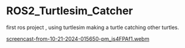# ROS2_Turtlesim_Catcher
first ros project , using turtlesim making a turtle catching other turtles.







[screencast-from-10-21-2024-015650-pm_is4FPAf1.webm](https://github.com/user-attachments/assets/6662a979-070e-4a3b-acfe-a4dfdfcf297d)
